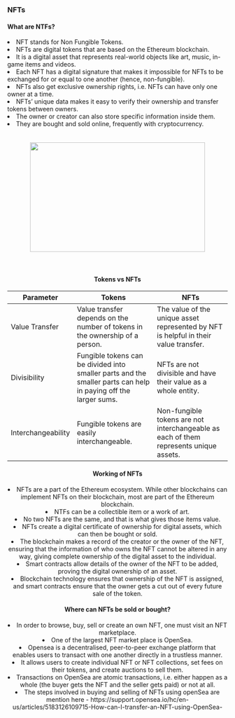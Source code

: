 ### NFTs    

#### What are NTFs?

<li>NFT stands for Non Fungible Tokens.</li> 
<li>NFTs are digital tokens that are based on the Ethereum blockchain.</li> 
<li>It is a digital asset that represents real-world objects like art, music, in-game items and videos.</li> 
<li>Each NFT has a digital signature that makes it impossible for NFTs to be exchanged for or equal to one another (hence, non-fungible).</li> 
<li>NFTs also get exclusive ownership rights, i.e. NFTs can have only one owner at a time.</li> 
<li>NFTs’ unique data makes it easy to verify their ownership and transfer tokens between owners.</li> 
<li>The owner or creator can also store specific information inside them.</li> 
<li>They are bought and sold online, frequently with cryptocurrency.</li> <br><br>

<center><img src="https://github.com/digidrills/web3-samples/blob/main/docs/figures/nft.png" width="400px" height="250px"><center/> <br><br>

#### Tokens vs NFTs

|Parameter | Tokens |NFTs |
|------|------|---------|
|Value Transfer   |       Value transfer depends on the number of tokens in the ownership of a person.   |The value of the unique asset represented by NFT is helpful in their value transfer.|
|   Divisibility   |     Fungible tokens can be divided into smaller parts and the smaller parts can help in paying off the larger sums.   |       NFTs are not divisible and have their value as a whole entity. |
|        Interchangeability |          Fungible tokens are easily interchangeable.     |       Non-fungible tokens are not interchangeable as each of them represents unique assets. |

#### Working of NFTs

<li>NFTs are a part of the Ethereum ecosystem. While other blockchains can implement NFTs on their blockchain, most are part of the Ethereum blockchain.
<li>NTFs can be a collectible item or a work of art. 
<li>No two NFTs are the same, and that is what gives those items value. 
<li>NFTs create a digital certificate of ownership for digital assets, which can then be bought or sold. 
<li>The blockchain makes a record of the creator or the owner of the NFT, ensuring that the information of who owns the NFT cannot be altered in any way, giving complete ownership of the digital asset to the individual.
<li>Smart contracts allow details of the owner of the NFT to be added, proving the digital ownership of an asset. 
<li>Blockchain technology ensures that ownership of the NFT is assigned, and smart contracts ensure that the owner gets a cut out of every future sale of the token.</li>

#### Where can NFTs be sold or bought?

<li>In order to browse, buy, sell or create an own NFT, one must visit an NFT marketplace.
<li>One of the largest NFT market place is OpenSea.
<li>Opensea  is a decentralised, peer-to-peer exchange platform that enables users to transact with one another directly in a trustless manner.
<li>It allows users to create individual NFT or NFT collections, set fees on their tokens, and create auctions to sell them.
<li>Transactions on OpenSea are atomic transactions, i.e. either happen as a whole (the buyer gets the NFT and the seller gets paid) or not at all. 
<li>The steps involved in buying and selling of NFTs using openSea are mention here - https://support.opensea.io/hc/en-us/articles/5183126109715-How-can-I-transfer-an-NFT-using-OpenSea-



